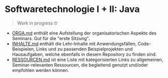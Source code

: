 # Softwaretechnologie I + II: Java

> Work in progress :nerd_face:

- [ORGA.md](ORGA.md) enthält eine Aufstellung der organisatorischen Aspekte des Seminars. Gut für die "erste Sitzung".
- [INHALTE.md](INHALTE.md) enthält die Lehr-Inhalte mit Anwendungsfällen, Code-Beispielen, Links und zu passenden Beispielprojekten und Hausaufgaben, welche ebenfalls in diesem Repository zu finden sind.
- [RESSOURCEN.md](RESSOURCEN.md) ist eine Liste mit kategorisierten Links zu allgemeinen, Seminar-relevanten Ressourcen, die begleitend genutzt und/oder empfohlen werden können.
